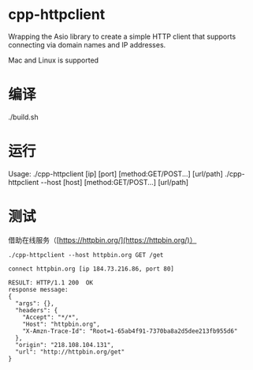 # cpp-httpclient
Wrapping the Asio library to create a simple HTTP client that supports connecting via domain names and IP addresses.

Mac and Linux is supported
# 编译
./build.sh

# 运行
Usage:
./cpp-httpclient [ip] [port] [method:GET/POST...] [url/path]
./cpp-httpclient --host [host] [method:GET/POST...] [url/path]

# 测试
借助在线服务（[https://httpbin.org/](https://httpbin.org/)）
```
./cpp-httpclient --host httpbin.org GET /get

connect httpbin.org [ip 184.73.216.86, port 80]

RESULT: HTTP/1.1 200  OK
response message:
{
  "args": {}, 
  "headers": {
    "Accept": "*/*", 
    "Host": "httpbin.org", 
    "X-Amzn-Trace-Id": "Root=1-65ab4f91-7370ba8a2d5dee213fb955d6"
  }, 
  "origin": "218.108.104.131", 
  "url": "http://httpbin.org/get"
}
```